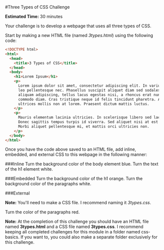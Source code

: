 #Three Types of CSS Challenge

**Estimated Time:** 30 minutes

Your challenge is to develop a webpage that uses all three types of CSS.

Start by making a new HTML file (named *3types.html*) using the following code:

```html
<!DOCTYPE html>
<html>
  <head>
    <title>3 Types of CSS</title>
  </head>
  <body>
    <h1>Lorem Ipsum</h1>
    <p>
      Lorem ipsum dolor sit amet, consectetur adipiscing elit. In varius pretium leo, et fermentum 
      leo pellentesque nec. Phasellus suscipit aliquet diam sed sodales. Proin posuere, libero non 
      aliquam adipiscing, tellus lacus egestas nisi, a rhoncus erat nunc quis libero. Proin non 
      commodo diam. Cras tristique neque id felis tincidunt pharetra. Aenean nec lorem at massa 
      ultrices mollis non at lorem. Praesent dictum mattis luctus.
    </p>
    <p>
      Mauris elementum lacinia ultricies. In scelerisque libero sed lacus pharetra eu blandit elit iaculis. 
      Donec sagittis tempus turpis id viverra. Sed aliquet nisi at est iaculis at semper eros laoreet. 
      Morbi aliquet pellentesque mi, et mattis orci ultricies non.
    </p>
  </body>
</html>
```

Once you have the code above saved to an HTML file, add inline, embedded, and external CSS to this webpage in the following manner:

###Inline
Turn the background color of the body element blue. Turn the text of the h1 element white.

###Embedded
Turn the background color of the h1 orange. Turn the background color of the paragraphs white.

###External

**Note:** You'll need to make a CSS file. I recommend naming it *3types.css*.

Turn the color of the paragraphs red.

**Note:** At the completion of this challenge you should have an HTML file named **3types.html** and a CSS file named **3types.css**. I recommend keeping all completed challenges for this module in a folder named css-basics. If you want to, you could also make a separate folder exclusively for this challenge.
